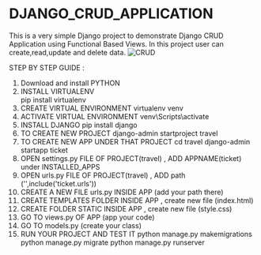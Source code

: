 # DJANGO_CRUD_APPLICATION
This is a very simple Django project to demonstrate Django CRUD Application using Functional Based Views.
In this project user can  create,read,update and delete data.
![CRUD](https://github.com/Diksha1111/DJANGO_CRUD_APPLICATION/assets/89095400/0d838246-2f1b-4ffb-bd42-1adf7ec3ea1f)

STEP BY STEP GUIDE :
1. Download and install PYTHON
2. INSTALL VIRTUALENV  
   pip install virtualenv
3. CREATE VIRTUAL ENVIRONMENT 
   virtualenv venv
4. ACTIVATE VIRTUAL ENVIRONMENT
   venv\Scripts\activate
5. INSTALL DJANGO
   pip install django
6. TO CREATE NEW PROJECT
   django-admin startproject travel
7. TO CREATE NEW APP UNDER THAT PROJECT
   cd travel
   django-admin startapp ticket
8. OPEN settings.py FILE OF PROJECT(travel) , ADD APPNAME(ticket) under INSTALLED_APPS
9. OPEN urls.py FILE OF PROJECT(travel) , ADD path ('',include('ticket.urls'))
10. CREATE A NEW FILE urls.py INSIDE APP (add your path there)
11. CREATE TEMPLATES FOLDER INSIDE APP , create new file (index.html)
12. CREATE FOLDER STATIC INSIDE APP , create new file (style.css)
13. GO TO views.py OF APP (app your code)
14. GO TO models.py (create your class)
15. RUN YOUR PROJECT AND TEST IT 
python manage.py makemigrations
python manage.py migrate
python manage.py runserver





